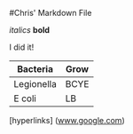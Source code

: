 #Chris' Markdown File

*italics* **bold**

I did it!

Bacteria|Grow
----- | ------
Legionella|BCYE
E coli|LB

[hyperlinks] (www.google.com)
